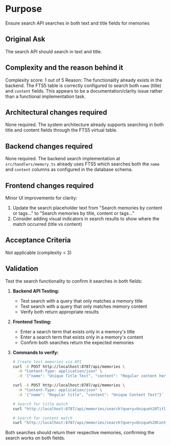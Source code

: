 # Purpose

Ensure search API searches in both text and title fields for memories

## Original Ask
The search API should search in text and title.

## Complexity and the reason behind it
Complexity score: 1 out of 5
Reason: The functionality already exists in the backend. The FTS5 table is correctly configured to search both `name` (title) and `content` fields. This appears to be a documentation/clarity issue rather than a functional implementation task.

## Architectural changes required

None required. The system architecture already supports searching in both title and content fields through the FTS5 virtual table.

## Backend changes required

None required. The backend search implementation at `src/handlers/memory.ts` already uses FTS5 which searches both the `name` and `content` columns as configured in the database schema.

## Frontend changes required

Minor UI improvements for clarity:
1. Update the search placeholder text from "Search memories by content or tags..." to "Search memories by title, content or tags..."
2. Consider adding visual indicators in search results to show where the match occurred (title vs content)

## Acceptance Criteria

Not applicable (complexity < 3)

## Validation

Test the search functionality to confirm it searches in both fields:

1. **Backend API Testing:**
   - Test search with a query that only matches a memory title
   - Test search with a query that only matches memory content
   - Verify both return appropriate results

2. **Frontend Testing:**
   - Enter a search term that exists only in a memory's title
   - Enter a search term that exists only in a memory's content  
   - Confirm both searches return the expected memories

3. **Commands to verify:**
   ```bash
   # Create test memories via API
   curl -X POST http://localhost:8787/api/memories \
     -H "Content-Type: application/json" \
     -d '{"name": "Unique Title Test", "content": "Regular content here"}'
   
   curl -X POST http://localhost:8787/api/memories \
     -H "Content-Type: application/json" \
     -d '{"name": "Regular title", "content": "Unique Content Test"}'
   
   # Search for title match
   curl "http://localhost:8787/api/memories/search?query=Unique%20Title"
   
   # Search for content match  
   curl "http://localhost:8787/api/memories/search?query=Unique%20Content"
   ```

Both searches should return their respective memories, confirming the search works on both fields.